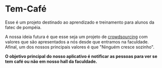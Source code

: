 # Tem-Café
Esse é um projeto destinado ao aprendizado e treinamento para alunos da fatec de pompéia.

A nossa ideia futura é que esse seja um projeto de [crowdsourcing](https://saiadolugar.com.br/o-que-e-crowdsourcing-explicacao-e-exemplos/) com valores que são apresentados a nós desde que entramos na faculdade. Afinal, um dos nossos principais valores é que "Ninguém cresce sozinho".

**O objetivo principal do nosso aplicativo é notificar as pessoas para ver se tem café ou não em nosso hall da faculdade.**
